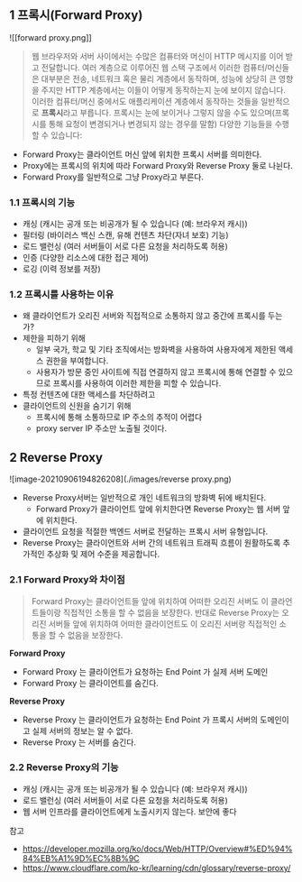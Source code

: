 ## 1 프록시(Forward Proxy)
![[forward proxy.png]]

> 웹 브라우저와 서버 사이에서는 수많은 컴퓨터와 머신이 HTTP 메시지를 이어 받고 전달합니다. 여러 계층으로 이루어진 웹 스택 구조에서 이러한 컴퓨터/머신들은 대부분은 전송, 네트워크 혹은 물리 계층에서 동작하며, 성능에 상당히 큰 영향을 주지만 HTTP 계층에서는 이들이 어떻게 동작하는지 눈에 보이지 않습니다. 이러한 컴퓨터/머신 중에서도 애플리케이션 계층에서 동작하는 것들을 일반적으로 **프록시**라고 부릅니다. 프록시는 눈에 보이거나 그렇지 않을 수도 있으며(프록시를 통해 요청이 변경되거나 변경되지 않는 경우를 말함) 다양한 기능들을 수행할 수 있습니다:

* Forward Proxy는 클라이언트 머신 앞에 위치한 프록시 서버를 의미한다.
* Proxy에는 프록시의 위치에 따라 Forward Proxy와 Reverse Proxy 둘로 나뉜다.
* Forward Proxy를 일반적으로 그냥 Proxy라고 부른다.



### 1.1 프록시의 기능

* 캐싱 (캐시는 공개 또는 비공개가 될 수 있습니다 (예: 브라우저 캐시))
* 필터링 (바이러스 백신 스캔, 유해 컨텐츠 차단(자녀 보호) 기능)
* 로드 밸런싱 (여러 서버들이 서로 다른 요청을 처리하도록 허용)
* 인증 (다양한 리소스에 대한 접근 제어)
* 로깅 (이력 정보를 저장)



### 1.2 프록시를 사용하는 이유

* 왜 클라이언트가 오리진 서버와 직접적으로 소통하지 않고 중간에 프록시를 두는가?
* 제한을 피하기 위해
	* 일부 국가, 학교 및 기타 조직에서는 방화벽을 사용하여 사용자에게 제한된 액세스 권한을 부여합니다. 
	* 사용자가 방문 중인 사이트에 직접 연결하지 않고 프록시에 통해 연결할 수 있으므로 프록시를 사용하여 이러한 제한을 피할 수 있습니다.
* 특정 컨텐츠에 대한 액세스를 차단하려고
* 클라이언트의 신원을 숨기기 위해
	* 프록시에 통해 소통하므로 IP 주소의 추적이 어렵다
	* proxy server IP 주소만 노출될 것이다.



## 2 Reverse Proxy

![image-20210906194826208](./images/reverse proxy.png)

* Reverse Proxy서버는 일반적으로 개인 네트워크의 방화벽 뒤에 배치된다.
  * Forward Proxy가 클라이언트 앞에 위치한다면 Reverse Proxy는 웹 서버 앞에 위치한다.
* 클라이언트 요청을 적절한 백엔드 서버로 전달하는 프록시 서버 유형입니다. 
* Reverse Proxy는 클라이언트와 서버 간의 네트워크 트래픽 흐름이 원활하도록 추가적인 추상화 및 제어 수준을 제공합니다.



### 2.1 Forward Proxy와 차이점

> Forward Proxy는 클라이언트들 앞에 위치하여 어떠한 오리진 서버도 이 클라언트들이랑 직접적인 소통을 할 수 없음을 보장한다. 반대로 Reverse Proxy는 오리진 서버들 앞에 위치하여 어떠한 클라이언트도 이 오리진 서버랑 직접적인 소통을 할 수 없음을 보장한다.



**Forward Proxy**

* Forward Proxy 는 클라이언트가 요청하는 End Point 가 실제 서버 도메인
* Forward Proxy 는 클라이언트를 숨긴다.



**Reverse Proxy**

* Reverse Proxy 는 클라이언트가 요청하는 End Point 가 프록시 서버의 도메인이고 실제 서버의 정보는 알 수 없다.
* Reverse Proxy 는 서버를 숨긴다.



### 2.2 Reverse Proxy의 기능

- 캐싱 (캐시는 공개 또는 비공개가 될 수 있습니다 (예: 브라우저 캐시))
- 로드 밸런싱 (여러 서버들이 서로 다른 요청을 처리하도록 허용)
- 웹 서버 인프라를 클라이언트에게 노출시키지 않는다. 보안에 좋다



참고

* https://developer.mozilla.org/ko/docs/Web/HTTP/Overview#%ED%94%84%EB%A1%9D%EC%8B%9C
* https://www.cloudflare.com/ko-kr/learning/cdn/glossary/reverse-proxy/

